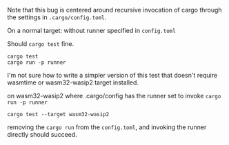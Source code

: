 Note that this bug is centered around recursive invocation of
cargo through the settings in `.cargo/config.toml`.

On a normal target: without runner specified in `config.toml`

Should `cargo test` fine.
```
cargo test
cargo run -p runner
```

I'm not sure how to write a simpler version of this test
that doesn't require wasmtime or wasm32-wasip2 target installed.


on wasm32-wasip2 where .cargo/config has the runner set to
invoke `cargo run -p runner`

```
cargo test --target wasm32-wasip2

```

removing the `cargo run` from the `config.toml`,
and invoking the runner directly should succeed.
